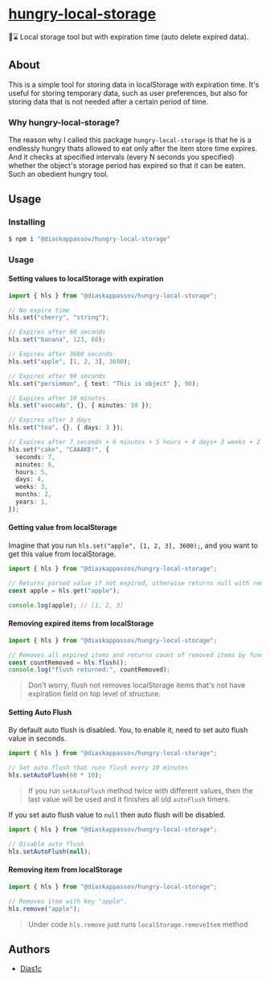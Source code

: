 # [hungry-local-storage](https://github.com/Dias1c/hungry-local-storage)

💾⌛ Local storage tool but with expiration time (auto delete expired data).

## About

This is a simple tool for storing data in localStorage with expiration time. It's useful for storing temporary data, such as user preferences, but also for storing data that is not needed after a certain period of time.

### Why hungry-local-storage?

The reason why I called this package `hungry-local-storage` is that he is a endlessly hungry thats allowed to eat only after the item store time expires. And it checks at specified intervals (every N seconds you specified) whether the object's storage period has expired so that it can be eaten. Such an obedient hungry tool.

## Usage

### Installing

```sh
$ npm i "@diaskappassov/hungry-local-storage"
```

### Usage

#### Setting values to localStorage with expiration

```ts
import { hls } from "@diaskappassov/hungry-local-storage";

// No expire time
hls.set("cherry", "string");

// Expires after 60 seconds
hls.set("banana", 123, 60);

// Expires after 3600 seconds
hls.set("apple", [1, 2, 3], 3600);

// Expires after 90 seconds
hls.set("persimmon", { text: "This is object" }, 90);

// Expires after 10 minutes
hls.set("avocado", {}, { minutes: 10 });

// Expires after 3 days
hls.set("tea", {}, { days: 3 });

// Expires after 7 seconds + 6 minutes + 5 hours + 4 days+ 3 weeks + 2 months + 1 year
hls.set("cake", "CAAAKE!", {
  seconds: 7,
  minutes: 6,
  hours: 5,
  days: 4,
  weeks: 3,
  months: 2,
  years: 1,
});
```

#### Getting value from localStorage

Imagine that you run `hls.set("apple", [1, 2, 3], 3600);`, and you want to get this value from localStorage.

```ts
import { hls } from "@diaskappassov/hungry-local-storage";

// Returns parsed value if not expired, otherwise returns null with removing expired item from localStorage
const apple = hls.get("apple");

console.log(apple); // [1, 2, 3]
```

#### Removing expired items from localStorage

```ts
import { hls } from "@diaskappassov/hungry-local-storage";

// Removes all expired items and returns count of removed items by function flush
const countRemoved = hls.flush();
console.log("flush returned:", countRemoved);
```

> Don't worry, flush not removes localStorage items that's not have expiration field on top level of structure.

#### Setting Auto Flush

By default auto flush is disabled. You, to enable it, need to set auto flush value in seconds.

```ts
import { hls } from "@diaskappassov/hungry-local-storage";

// Set auto flush that runs flush every 10 minutes
hls.setAutoFlush(60 * 10);
```

> If you run `setAutoFlush` method twice with different values, then the last value will be used and it finishes all old `autoFlush` timers.

If you set auto flush value to `null` then auto flush will be disabled.

```ts
import { hls } from "@diaskappassov/hungry-local-storage";

// Disable auto flush
hls.setAutoFlush(null);
```

#### Removing item from localStorage

```ts
import { hls } from "@diaskappassov/hungry-local-storage";

// Removes item with key "apple".
hls.remove("apple");
```

> Under code `hls.remove` just runs `localStorage.removeItem` method

## Authors

- [Dias1c](https://github.com/Dias1c)
